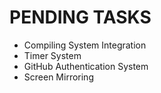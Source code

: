 # PENDING TASKS
- Compiling System Integration
- Timer System
- GitHub Authentication System
- Screen Mirroring
